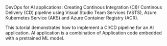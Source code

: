 DevOps for AI applications: Creating Continous Integration (CI)/ Continous Delivery (CD) pipeline using Visual Studio Team Services (VSTS),
Azure Kubernetes Service (AKS) and Azure Container Registry (ACR).

This tutorial demonstrates how to implement a CI/CD pipeline for an AI application. AI application is a combination of Application code embedded with a
pretrained ML model.


